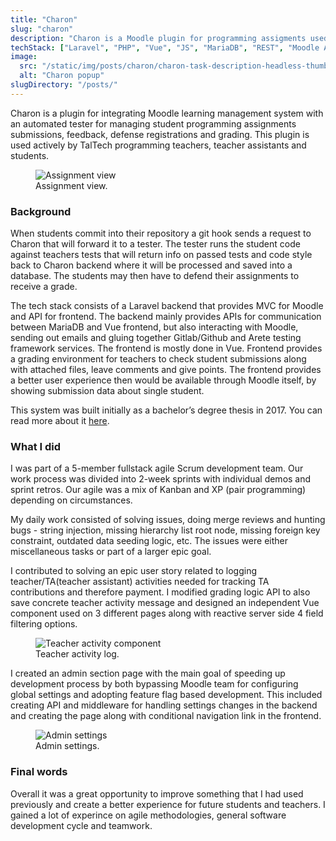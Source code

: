 ```yaml
---
title: "Charon"
slug: "charon"
description: "Charon is a Moodle plugin for programming assigments used by 1000 students every semester. It allows teachers to track student coding submissions, manage grading and provide feedback. I worked in an agile team at TalTech to improve plugin functionality."
techStack: ["Laravel", "PHP", "Vue", "JS", "MariaDB", "REST", "Moodle API"]
image:
  src: "/static/img/posts/charon/charon-task-description-headless-thumbnail.png"
  alt: "Charon popup"
slugDirectory: "/posts/"
---
```


Charon is a plugin for integrating Moodle learning management system with an automated tester for managing student programming assignments submissions, feedback, defense registrations and grading.
This plugin is used actively by TalTech programming teachers, teacher assistants and students.
<figure>
    <img src="/static/img/posts/charon/charon-task-description-headless.png" alt="Assignment view" />
    <figcaption>Assignment view.</figcaption>
</figure>

### Background

When students commit into their repository a git hook sends a request to Charon that will forward it to a tester.
The tester runs the student code against teachers tests that will return info on passed tests and code style back to Charon backend where it will be processed and saved into a database.
The students may then have to defend their assignments to receive a grade.

The tech stack consists of a Laravel backend that provides MVC for Moodle and API for frontend.
The backend mainly provides APIs for communication between MariaDB and Vue frontend, but also interacting with Moodle, sending out emails and gluing together Gitlab/Github and Arete testing framework services.
The frontend is mostly done in Vue. Frontend provides a grading environment for teachers to check student submissions along with attached files, leave comments and give points.
The frontend provides a better user experience then would be available through Moodle itself, by showing submission data about single student.

This system was built initially as a bachelor’s degree thesis in 2017.
You can read more about it [here](https://digikogu.taltech.ee/et/item/b628d504-57e3-4d90-9c60-4bcd6bea3d61).

### What I did

I was part of a 5-member fullstack agile Scrum development team.
Our work process was divided into 2-week sprints with individual demos and sprint retros.
Our agile was a mix of Kanban and XP (pair programming) depending on circumstances.

My daily work consisted of solving issues, doing merge reviews and hunting bugs - string injection, missing hierarchy list root node, missing foreign key constraint, outdated data seeding logic, etc.
The issues were either miscellaneous tasks or part of a larger epic goal.


I contributed to solving an epic user story related to logging teacher/TA(teacher assistant) activities needed for tracking TA contributions and therefore payment. I modified grading logic API to also save concrete teacher activity message and designed an independent Vue component used on 3 different pages along with reactive server side 4 field filtering options.

<figure>
    <img src="/static/img/posts/charon/charon-teacher-activity-component.png" alt="Teacher activity component" />
    <figcaption>Teacher activity log.</figcaption>
</figure>

I created an admin section page with the main goal of speeding up development process by both bypassing Moodle team for configuring global settings and adopting feature flag based development.
This included creating API and middleware for handling settings changes in the backend and creating the page along with conditional navigation link in the frontend.

<figure>
    <img src="/static/img/posts/charon/charon-admin-settings.png" alt="Admin settings" />
    <figcaption>Admin settings.</figcaption>
</figure>

### Final words

Overall it was a great opportunity to improve something that I had used previously and create a better experience for future students and teachers.
I gained a lot of experince on agile methodologies, general software development cycle and teamwork.